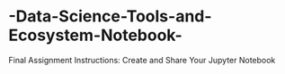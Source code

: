 # -Data-Science-Tools-and-Ecosystem-Notebook-
Final Assignment Instructions: Create and Share Your Jupyter Notebook

